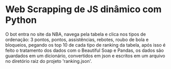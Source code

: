 # Web Scrapping de JS dinâmico com Python

O bot entra no site da NBA, navega pela tabela e clica nos tipos de ordenação: 3 pontos, pontos, assistências, rebotes, roubo de bola e bloqueios, pegando os top 10 de cada tipo de ranking da tabela, após isso é feito o tratamento dos dados com o Beautiful Soap e Pandas, os dados são guardados em um dicionário, convertidos em json e escritos em um arquivo no diretório raiz do projeto 'ranking.json'.
